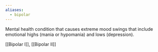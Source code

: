 ```yaml
---
aliases:
  - bipolar
---
```

Mental health condition that causes extreme mood swings that include emotional highs (mania or hypomania) and lows (depression).

[[Bipolar I]], [[Bipolar II]]